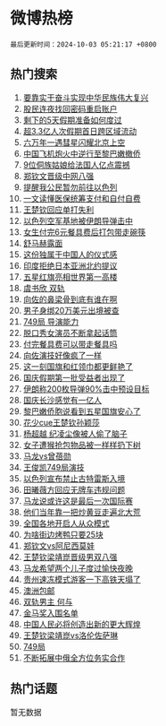 # 微博热榜

`最后更新时间：2024-10-03 05:21:17 +0800`

## 热门搜索

1. [要靠实干奋斗实现中华民族伟大复兴](https://m.weibo.cn/search?containerid=100103type%3D1%26t%3D10%26q%3D%23%E8%A6%81%E9%9D%A0%E5%AE%9E%E5%B9%B2%E5%A5%8B%E6%96%97%E5%AE%9E%E7%8E%B0%E4%B8%AD%E5%8D%8E%E6%B0%91%E6%97%8F%E4%BC%9F%E5%A4%A7%E5%A4%8D%E5%85%B4%23&stream_entry_id=51&isnewpage=1&extparam=seat%3D1%26filter_type%3Drealtimehot%26stream_entry_id%3D51%26c_type%3D51%26pos%3D0%26q%3D%2523%25E8%25A6%2581%25E9%259D%25A0%25E5%25AE%259E%25E5%25B9%25B2%25E5%25A5%258B%25E6%2596%2597%25E5%25AE%259E%25E7%258E%25B0%25E4%25B8%25AD%25E5%258D%258E%25E6%25B0%2591%25E6%2597%258F%25E4%25BC%259F%25E5%25A4%25A7%25E5%25A4%258D%25E5%2585%25B4%2523%26cate%3D10103%26dgr%3D0%26display_time%3D1727904076%26pre_seqid%3D172790407672503886951136)
1. [股民连夜找回密码重启账户](https://m.weibo.cn/search?containerid=100103type%3D1%26t%3D10%26q%3D%23%E8%82%A1%E6%B0%91%E8%BF%9E%E5%A4%9C%E6%89%BE%E5%9B%9E%E5%AF%86%E7%A0%81%E9%87%8D%E5%90%AF%E8%B4%A6%E6%88%B7%23&stream_entry_id=31&isnewpage=1&extparam=seat%3D1%26lcate%3D5001%26stream_entry_id%3D31%26q%3D%2523%25E8%2582%25A1%25E6%25B0%2591%25E8%25BF%259E%25E5%25A4%259C%25E6%2589%25BE%25E5%259B%259E%25E5%25AF%2586%25E7%25A0%2581%25E9%2587%258D%25E5%2590%25AF%25E8%25B4%25A6%25E6%2588%25B7%2523%26pos%3D0%26band_rank%3D1%26filter_type%3Drealtimehot%26flag%3D2%26c_type%3D31%26realpos%3D1%26cate%3D5001%26dgr%3D0%26display_time%3D1727904076%26pre_seqid%3D172790407672503886951136)
1. [剩下的5天假期准备如何度过](https://m.weibo.cn/search?containerid=100103type%3D1%26t%3D10%26q%3D%23%E5%89%A9%E4%B8%8B%E7%9A%845%E5%A4%A9%E5%81%87%E6%9C%9F%E5%87%86%E5%A4%87%E5%A6%82%E4%BD%95%E5%BA%A6%E8%BF%87%23&stream_entry_id=31&isnewpage=1&extparam=seat%3D1%26lcate%3D5001%26stream_entry_id%3D31%26q%3D%2523%25E5%2589%25A9%25E4%25B8%258B%25E7%259A%25845%25E5%25A4%25A9%25E5%2581%2587%25E6%259C%259F%25E5%2587%2586%25E5%25A4%2587%25E5%25A6%2582%25E4%25BD%2595%25E5%25BA%25A6%25E8%25BF%2587%2523%26pos%3D1%26band_rank%3D2%26filter_type%3Drealtimehot%26flag%3D0%26c_type%3D31%26realpos%3D2%26cate%3D5001%26dgr%3D0%26display_time%3D1727904076%26pre_seqid%3D172790407672503886951136)
1. [超3.3亿人次假期首日跨区域流动](https://m.weibo.cn/search?containerid=100103type%3D1%26t%3D10%26q%3D%23%E8%B6%853.3%E4%BA%BF%E4%BA%BA%E6%AC%A1%E5%81%87%E6%9C%9F%E9%A6%96%E6%97%A5%E8%B7%A8%E5%8C%BA%E5%9F%9F%E6%B5%81%E5%8A%A8%23&stream_entry_id=31&isnewpage=1&extparam=seat%3D1%26lcate%3D5001%26stream_entry_id%3D31%26q%3D%2523%25E8%25B6%25853.3%25E4%25BA%25BF%25E4%25BA%25BA%25E6%25AC%25A1%25E5%2581%2587%25E6%259C%259F%25E9%25A6%2596%25E6%2597%25A5%25E8%25B7%25A8%25E5%258C%25BA%25E5%259F%259F%25E6%25B5%2581%25E5%258A%25A8%2523%26pos%3D2%26band_rank%3D3%26filter_type%3Drealtimehot%26flag%3D0%26c_type%3D31%26realpos%3D3%26cate%3D5001%26dgr%3D0%26display_time%3D1727904076%26pre_seqid%3D172790407672503886951136)
1. [六万年一遇彗星闪耀北京上空](https://m.weibo.cn/search?containerid=100103type%3D1%26t%3D10%26q%3D%23%E5%85%AD%E4%B8%87%E5%B9%B4%E4%B8%80%E9%81%87%E5%BD%97%E6%98%9F%E9%97%AA%E8%80%80%E5%8C%97%E4%BA%AC%E4%B8%8A%E7%A9%BA%23&stream_entry_id=31&isnewpage=1&extparam=seat%3D1%26lcate%3D5001%26stream_entry_id%3D31%26q%3D%2523%25E5%2585%25AD%25E4%25B8%2587%25E5%25B9%25B4%25E4%25B8%2580%25E9%2581%2587%25E5%25BD%2597%25E6%2598%259F%25E9%2597%25AA%25E8%2580%2580%25E5%258C%2597%25E4%25BA%25AC%25E4%25B8%258A%25E7%25A9%25BA%2523%26pos%3D3%26band_rank%3D4%26filter_type%3Drealtimehot%26flag%3D2%26c_type%3D31%26realpos%3D4%26cate%3D5001%26dgr%3D0%26display_time%3D1727904076%26pre_seqid%3D172790407672503886951136)
1. [中国飞机炮火中逆行至黎巴嫩撤侨](https://m.weibo.cn/search?containerid=100103type%3D1%26t%3D10%26q%3D%23%E4%B8%AD%E5%9B%BD%E9%A3%9E%E6%9C%BA%E7%82%AE%E7%81%AB%E4%B8%AD%E9%80%86%E8%A1%8C%E8%87%B3%E9%BB%8E%E5%B7%B4%E5%AB%A9%E6%92%A4%E4%BE%A8%23&stream_entry_id=31&isnewpage=1&extparam=seat%3D1%26lcate%3D5001%26stream_entry_id%3D31%26q%3D%2523%25E4%25B8%25AD%25E5%259B%25BD%25E9%25A3%259E%25E6%259C%25BA%25E7%2582%25AE%25E7%2581%25AB%25E4%25B8%25AD%25E9%2580%2586%25E8%25A1%258C%25E8%2587%25B3%25E9%25BB%258E%25E5%25B7%25B4%25E5%25AB%25A9%25E6%2592%25A4%25E4%25BE%25A8%2523%26pos%3D4%26band_rank%3D5%26filter_type%3Drealtimehot%26flag%3D0%26c_type%3D31%26realpos%3D5%26cate%3D5001%26dgr%3D0%26display_time%3D1727904076%26pre_seqid%3D172790407672503886951136)
1. [9位侗族姑娘给法国人亿点震撼](https://m.weibo.cn/search?containerid=100103type%3D1%26t%3D10%26q%3D%239%E4%BD%8D%E4%BE%97%E6%97%8F%E5%A7%91%E5%A8%98%E7%BB%99%E6%B3%95%E5%9B%BD%E4%BA%BA%E4%BA%BF%E7%82%B9%E9%9C%87%E6%92%BC%23&stream_entry_id=31&isnewpage=1&extparam=seat%3D1%26lcate%3D5001%26stream_entry_id%3D31%26q%3D%25239%25E4%25BD%258D%25E4%25BE%2597%25E6%2597%258F%25E5%25A7%2591%25E5%25A8%2598%25E7%25BB%2599%25E6%25B3%2595%25E5%259B%25BD%25E4%25BA%25BA%25E4%25BA%25BF%25E7%2582%25B9%25E9%259C%2587%25E6%2592%25BC%2523%26pos%3D5%26band_rank%3D6%26filter_type%3Drealtimehot%26flag%3D32768%26c_type%3D31%26realpos%3D6%26cate%3D5001%26dgr%3D0%26display_time%3D1727904076%26pre_seqid%3D172790407672503886951136)
1. [郑钦文晋级中网八强](https://m.weibo.cn/search?containerid=100103type%3D1%26t%3D10%26q%3D%23%E9%83%91%E9%92%A6%E6%96%87%E6%99%8B%E7%BA%A7%E4%B8%AD%E7%BD%91%E5%85%AB%E5%BC%BA%23&stream_entry_id=31&isnewpage=1&extparam=seat%3D1%26lcate%3D5001%26stream_entry_id%3D31%26q%3D%2523%25E9%2583%2591%25E9%2592%25A6%25E6%2596%2587%25E6%2599%258B%25E7%25BA%25A7%25E4%25B8%25AD%25E7%25BD%2591%25E5%2585%25AB%25E5%25BC%25BA%2523%26pos%3D6%26band_rank%3D7%26filter_type%3Drealtimehot%26flag%3D0%26c_type%3D31%26realpos%3D7%26cate%3D5001%26dgr%3D0%26display_time%3D1727904076%26pre_seqid%3D172790407672503886951136)
1. [提醒我公民暂勿前往以色列](https://m.weibo.cn/search?containerid=100103type%3D1%26t%3D10%26q%3D%23%E6%8F%90%E9%86%92%E6%88%91%E5%85%AC%E6%B0%91%E6%9A%82%E5%8B%BF%E5%89%8D%E5%BE%80%E4%BB%A5%E8%89%B2%E5%88%97%23&stream_entry_id=31&isnewpage=1&extparam=seat%3D1%26lcate%3D5001%26stream_entry_id%3D31%26q%3D%2523%25E6%258F%2590%25E9%2586%2592%25E6%2588%2591%25E5%2585%25AC%25E6%25B0%2591%25E6%259A%2582%25E5%258B%25BF%25E5%2589%258D%25E5%25BE%2580%25E4%25BB%25A5%25E8%2589%25B2%25E5%2588%2597%2523%26pos%3D7%26band_rank%3D8%26filter_type%3Drealtimehot%26flag%3D0%26c_type%3D31%26realpos%3D8%26cate%3D5001%26dgr%3D0%26display_time%3D1727904076%26pre_seqid%3D172790407672503886951136)
1. [一文读懂医保统筹支付和自付自费](https://m.weibo.cn/search?containerid=100103type%3D1%26t%3D10%26q%3D%23%E4%B8%80%E6%96%87%E8%AF%BB%E6%87%82%E5%8C%BB%E4%BF%9D%E7%BB%9F%E7%AD%B9%E6%94%AF%E4%BB%98%E5%92%8C%E8%87%AA%E4%BB%98%E8%87%AA%E8%B4%B9%23&stream_entry_id=31&isnewpage=1&extparam=seat%3D1%26lcate%3D5001%26stream_entry_id%3D31%26q%3D%2523%25E4%25B8%2580%25E6%2596%2587%25E8%25AF%25BB%25E6%2587%2582%25E5%258C%25BB%25E4%25BF%259D%25E7%25BB%259F%25E7%25AD%25B9%25E6%2594%25AF%25E4%25BB%2598%25E5%2592%258C%25E8%2587%25AA%25E4%25BB%2598%25E8%2587%25AA%25E8%25B4%25B9%2523%26pos%3D8%26band_rank%3D9%26filter_type%3Drealtimehot%26flag%3D0%26c_type%3D31%26realpos%3D9%26cate%3D5001%26dgr%3D0%26display_time%3D1727904076%26pre_seqid%3D172790407672503886951136)
1. [王楚钦回应单打失利](https://m.weibo.cn/search?containerid=100103type%3D1%26t%3D10%26q%3D%23%E7%8E%8B%E6%A5%9A%E9%92%A6%E5%9B%9E%E5%BA%94%E5%8D%95%E6%89%93%E5%A4%B1%E5%88%A9%23&stream_entry_id=31&isnewpage=1&extparam=seat%3D1%26lcate%3D5001%26stream_entry_id%3D31%26q%3D%2523%25E7%258E%258B%25E6%25A5%259A%25E9%2592%25A6%25E5%259B%259E%25E5%25BA%2594%25E5%258D%2595%25E6%2589%2593%25E5%25A4%25B1%25E5%2588%25A9%2523%26pos%3D9%26band_rank%3D10%26filter_type%3Drealtimehot%26flag%3D0%26c_type%3D31%26realpos%3D10%26cate%3D5001%26dgr%3D0%26display_time%3D1727904076%26pre_seqid%3D172790407672503886951136)
1. [以色列空军基地被伊朗导弹击中](https://m.weibo.cn/search?containerid=100103type%3D1%26t%3D10%26q%3D%23%E4%BB%A5%E8%89%B2%E5%88%97%E7%A9%BA%E5%86%9B%E5%9F%BA%E5%9C%B0%E8%A2%AB%E4%BC%8A%E6%9C%97%E5%AF%BC%E5%BC%B9%E5%87%BB%E4%B8%AD%23&stream_entry_id=31&isnewpage=1&extparam=seat%3D1%26lcate%3D5001%26stream_entry_id%3D31%26q%3D%2523%25E4%25BB%25A5%25E8%2589%25B2%25E5%2588%2597%25E7%25A9%25BA%25E5%2586%259B%25E5%259F%25BA%25E5%259C%25B0%25E8%25A2%25AB%25E4%25BC%258A%25E6%259C%2597%25E5%25AF%25BC%25E5%25BC%25B9%25E5%2587%25BB%25E4%25B8%25AD%2523%26pos%3D10%26band_rank%3D11%26filter_type%3Drealtimehot%26flag%3D2%26c_type%3D31%26realpos%3D11%26cate%3D5001%26dgr%3D0%26display_time%3D1727904076%26pre_seqid%3D172790407672503886951136)
1. [女生付完6元餐具费后打包带走碗筷](https://m.weibo.cn/search?containerid=100103type%3D1%26t%3D10%26q%3D%23%E5%A5%B3%E7%94%9F%E4%BB%98%E5%AE%8C6%E5%85%83%E9%A4%90%E5%85%B7%E8%B4%B9%E5%90%8E%E6%89%93%E5%8C%85%E5%B8%A6%E8%B5%B0%E7%A2%97%E7%AD%B7%23&stream_entry_id=31&isnewpage=1&extparam=seat%3D1%26lcate%3D5001%26stream_entry_id%3D31%26q%3D%2523%25E5%25A5%25B3%25E7%2594%259F%25E4%25BB%2598%25E5%25AE%258C6%25E5%2585%2583%25E9%25A4%2590%25E5%2585%25B7%25E8%25B4%25B9%25E5%2590%258E%25E6%2589%2593%25E5%258C%2585%25E5%25B8%25A6%25E8%25B5%25B0%25E7%25A2%2597%25E7%25AD%25B7%2523%26pos%3D11%26band_rank%3D12%26filter_type%3Drealtimehot%26flag%3D2%26c_type%3D31%26realpos%3D12%26cate%3D5001%26dgr%3D0%26display_time%3D1727904076%26pre_seqid%3D172790407672503886951136)
1. [舒马赫露面](https://m.weibo.cn/search?containerid=100103type%3D1%26t%3D10%26q%3D%23%E8%88%92%E9%A9%AC%E8%B5%AB%E9%9C%B2%E9%9D%A2%23&stream_entry_id=31&isnewpage=1&extparam=seat%3D1%26lcate%3D5001%26stream_entry_id%3D31%26q%3D%2523%25E8%2588%2592%25E9%25A9%25AC%25E8%25B5%25AB%25E9%259C%25B2%25E9%259D%25A2%2523%26pos%3D12%26band_rank%3D13%26filter_type%3Drealtimehot%26flag%3D2%26c_type%3D31%26realpos%3D13%26cate%3D5001%26dgr%3D0%26display_time%3D1727904076%26pre_seqid%3D172790407672503886951136)
1. [这份独属于中国人的仪式感](https://m.weibo.cn/search?containerid=100103type%3D1%26t%3D10%26q%3D%23%E8%BF%99%E4%BB%BD%E7%8B%AC%E5%B1%9E%E4%BA%8E%E4%B8%AD%E5%9B%BD%E4%BA%BA%E7%9A%84%E4%BB%AA%E5%BC%8F%E6%84%9F%23&stream_entry_id=31&isnewpage=1&extparam=seat%3D1%26lcate%3D5001%26stream_entry_id%3D31%26q%3D%2523%25E8%25BF%2599%25E4%25BB%25BD%25E7%258B%25AC%25E5%25B1%259E%25E4%25BA%258E%25E4%25B8%25AD%25E5%259B%25BD%25E4%25BA%25BA%25E7%259A%2584%25E4%25BB%25AA%25E5%25BC%258F%25E6%2584%259F%2523%26pos%3D13%26band_rank%3D14%26filter_type%3Drealtimehot%26flag%3D1%26c_type%3D31%26realpos%3D14%26cate%3D5001%26dgr%3D0%26display_time%3D1727904076%26pre_seqid%3D172790407672503886951136)
1. [印度拒绝日本亚洲北约提议](https://m.weibo.cn/search?containerid=100103type%3D1%26t%3D10%26q%3D%23%E5%8D%B0%E5%BA%A6%E6%8B%92%E7%BB%9D%E6%97%A5%E6%9C%AC%E4%BA%9A%E6%B4%B2%E5%8C%97%E7%BA%A6%E6%8F%90%E8%AE%AE%23&stream_entry_id=31&isnewpage=1&extparam=seat%3D1%26lcate%3D5001%26stream_entry_id%3D31%26q%3D%2523%25E5%258D%25B0%25E5%25BA%25A6%25E6%258B%2592%25E7%25BB%259D%25E6%2597%25A5%25E6%259C%25AC%25E4%25BA%259A%25E6%25B4%25B2%25E5%258C%2597%25E7%25BA%25A6%25E6%258F%2590%25E8%25AE%25AE%2523%26pos%3D14%26band_rank%3D15%26filter_type%3Drealtimehot%26flag%3D2%26c_type%3D31%26realpos%3D15%26cate%3D5001%26dgr%3D0%26display_time%3D1727904076%26pre_seqid%3D172790407672503886951136)
1. [五星红旗亮相世界第一高楼](https://m.weibo.cn/search?containerid=100103type%3D1%26t%3D10%26q%3D%23%E4%BA%94%E6%98%9F%E7%BA%A2%E6%97%97%E4%BA%AE%E7%9B%B8%E4%B8%96%E7%95%8C%E7%AC%AC%E4%B8%80%E9%AB%98%E6%A5%BC%23&stream_entry_id=31&isnewpage=1&extparam=seat%3D1%26lcate%3D5001%26stream_entry_id%3D31%26q%3D%2523%25E4%25BA%2594%25E6%2598%259F%25E7%25BA%25A2%25E6%2597%2597%25E4%25BA%25AE%25E7%259B%25B8%25E4%25B8%2596%25E7%2595%258C%25E7%25AC%25AC%25E4%25B8%2580%25E9%25AB%2598%25E6%25A5%25BC%2523%26pos%3D15%26band_rank%3D16%26filter_type%3Drealtimehot%26flag%3D0%26c_type%3D31%26realpos%3D16%26cate%3D5001%26dgr%3D0%26display_time%3D1727904076%26pre_seqid%3D172790407672503886951136)
1. [虞书欣 双轨](https://m.weibo.cn/search?containerid=100103type%3D1%26t%3D10%26q%3D%E8%99%9E%E4%B9%A6%E6%AC%A3+%E5%8F%8C%E8%BD%A8&stream_entry_id=31&isnewpage=1&extparam=seat%3D1%26lcate%3D5001%26stream_entry_id%3D31%26q%3D%25E8%2599%259E%25E4%25B9%25A6%25E6%25AC%25A3%2520%25E5%258F%258C%25E8%25BD%25A8%26pos%3D16%26band_rank%3D17%26filter_type%3Drealtimehot%26flag%3D2%26c_type%3D31%26realpos%3D17%26cate%3D5001%26dgr%3D0%26display_time%3D1727904076%26pre_seqid%3D172790407672503886951136)
1. [向佐的鼻梁骨到底有谁在啊](https://m.weibo.cn/search?containerid=100103type%3D1%26t%3D10%26q%3D%E5%90%91%E4%BD%90%E7%9A%84%E9%BC%BB%E6%A2%81%E9%AA%A8%E5%88%B0%E5%BA%95%E6%9C%89%E8%B0%81%E5%9C%A8%E5%95%8A&stream_entry_id=31&isnewpage=1&extparam=seat%3D1%26lcate%3D5001%26stream_entry_id%3D31%26q%3D%25E5%2590%2591%25E4%25BD%2590%25E7%259A%2584%25E9%25BC%25BB%25E6%25A2%2581%25E9%25AA%25A8%25E5%2588%25B0%25E5%25BA%2595%25E6%259C%2589%25E8%25B0%2581%25E5%259C%25A8%25E5%2595%258A%26pos%3D17%26band_rank%3D18%26filter_type%3Drealtimehot%26flag%3D2%26c_type%3D31%26realpos%3D18%26cate%3D5001%26dgr%3D0%26display_time%3D1727904076%26pre_seqid%3D172790407672503886951136)
1. [男子身绑20万美元出境被查](https://m.weibo.cn/search?containerid=100103type%3D1%26t%3D10%26q%3D%23%E7%94%B7%E5%AD%90%E8%BA%AB%E7%BB%9120%E4%B8%87%E7%BE%8E%E5%85%83%E5%87%BA%E5%A2%83%E8%A2%AB%E6%9F%A5%23&stream_entry_id=31&isnewpage=1&extparam=seat%3D1%26lcate%3D5001%26stream_entry_id%3D31%26q%3D%2523%25E7%2594%25B7%25E5%25AD%2590%25E8%25BA%25AB%25E7%25BB%259120%25E4%25B8%2587%25E7%25BE%258E%25E5%2585%2583%25E5%2587%25BA%25E5%25A2%2583%25E8%25A2%25AB%25E6%259F%25A5%2523%26pos%3D18%26band_rank%3D19%26filter_type%3Drealtimehot%26flag%3D0%26c_type%3D31%26realpos%3D19%26cate%3D5001%26dgr%3D0%26display_time%3D1727904076%26pre_seqid%3D172790407672503886951136)
1. [749局 导演能力](https://m.weibo.cn/search?containerid=100103type%3D1%26t%3D10%26q%3D749%E5%B1%80+%E5%AF%BC%E6%BC%94%E8%83%BD%E5%8A%9B&stream_entry_id=31&isnewpage=1&extparam=seat%3D1%26lcate%3D5001%26stream_entry_id%3D31%26q%3D749%25E5%25B1%2580%2520%25E5%25AF%25BC%25E6%25BC%2594%25E8%2583%25BD%25E5%258A%259B%26pos%3D19%26band_rank%3D20%26filter_type%3Drealtimehot%26flag%3D2%26c_type%3D31%26realpos%3D20%26cate%3D5001%26dgr%3D0%26display_time%3D1727904076%26pre_seqid%3D172790407672503886951136)
1. [脱口秀女演员不断拿起话筒](https://m.weibo.cn/search?containerid=100103type%3D1%26t%3D10%26q%3D%E8%84%B1%E5%8F%A3%E7%A7%80%E5%A5%B3%E6%BC%94%E5%91%98%E4%B8%8D%E6%96%AD%E6%8B%BF%E8%B5%B7%E8%AF%9D%E7%AD%92&stream_entry_id=31&isnewpage=1&extparam=seat%3D1%26lcate%3D5001%26stream_entry_id%3D31%26q%3D%25E8%2584%25B1%25E5%258F%25A3%25E7%25A7%2580%25E5%25A5%25B3%25E6%25BC%2594%25E5%2591%2598%25E4%25B8%258D%25E6%2596%25AD%25E6%258B%25BF%25E8%25B5%25B7%25E8%25AF%259D%25E7%25AD%2592%26pos%3D20%26band_rank%3D21%26filter_type%3Drealtimehot%26flag%3D2%26c_type%3D31%26realpos%3D21%26cate%3D5001%26dgr%3D0%26display_time%3D1727904076%26pre_seqid%3D172790407672503886951136)
1. [付完餐具费可以带走餐具吗](https://m.weibo.cn/search?containerid=100103type%3D1%26t%3D10%26q%3D%23%E4%BB%98%E5%AE%8C%E9%A4%90%E5%85%B7%E8%B4%B9%E5%8F%AF%E4%BB%A5%E5%B8%A6%E8%B5%B0%E9%A4%90%E5%85%B7%E5%90%97%23&stream_entry_id=31&isnewpage=1&extparam=seat%3D1%26lcate%3D5001%26stream_entry_id%3D31%26q%3D%2523%25E4%25BB%2598%25E5%25AE%258C%25E9%25A4%2590%25E5%2585%25B7%25E8%25B4%25B9%25E5%258F%25AF%25E4%25BB%25A5%25E5%25B8%25A6%25E8%25B5%25B0%25E9%25A4%2590%25E5%2585%25B7%25E5%2590%2597%2523%26pos%3D21%26band_rank%3D22%26filter_type%3Drealtimehot%26flag%3D0%26c_type%3D31%26realpos%3D22%26cate%3D5001%26dgr%3D0%26display_time%3D1727904076%26pre_seqid%3D172790407672503886951136)
1. [向佐演技好像疯了一样](https://m.weibo.cn/search?containerid=100103type%3D1%26t%3D10%26q%3D%E5%90%91%E4%BD%90%E6%BC%94%E6%8A%80%E5%A5%BD%E5%83%8F%E7%96%AF%E4%BA%86%E4%B8%80%E6%A0%B7&stream_entry_id=31&isnewpage=1&extparam=seat%3D1%26lcate%3D5001%26stream_entry_id%3D31%26q%3D%25E5%2590%2591%25E4%25BD%2590%25E6%25BC%2594%25E6%258A%2580%25E5%25A5%25BD%25E5%2583%258F%25E7%2596%25AF%25E4%25BA%2586%25E4%25B8%2580%25E6%25A0%25B7%26pos%3D22%26band_rank%3D23%26filter_type%3Drealtimehot%26flag%3D2%26c_type%3D31%26realpos%3D23%26cate%3D5001%26dgr%3D0%26display_time%3D1727904076%26pre_seqid%3D172790407672503886951136)
1. [这一刻国旗和红领巾都更鲜艳了](https://m.weibo.cn/search?containerid=100103type%3D1%26t%3D10%26q%3D%23%E8%BF%99%E4%B8%80%E5%88%BB%E5%9B%BD%E6%97%97%E5%92%8C%E7%BA%A2%E9%A2%86%E5%B7%BE%E9%83%BD%E6%9B%B4%E9%B2%9C%E8%89%B3%E4%BA%86%23&stream_entry_id=31&isnewpage=1&extparam=seat%3D1%26lcate%3D5001%26stream_entry_id%3D31%26q%3D%2523%25E8%25BF%2599%25E4%25B8%2580%25E5%2588%25BB%25E5%259B%25BD%25E6%2597%2597%25E5%2592%258C%25E7%25BA%25A2%25E9%25A2%2586%25E5%25B7%25BE%25E9%2583%25BD%25E6%259B%25B4%25E9%25B2%259C%25E8%2589%25B3%25E4%25BA%2586%2523%26pos%3D23%26band_rank%3D24%26filter_type%3Drealtimehot%26flag%3D1%26c_type%3D31%26realpos%3D24%26cate%3D5001%26dgr%3D0%26display_time%3D1727904076%26pre_seqid%3D172790407672503886951136)
1. [国庆假期第一批受益者出现了](https://m.weibo.cn/search?containerid=100103type%3D1%26t%3D10%26q%3D%23%E5%9B%BD%E5%BA%86%E5%81%87%E6%9C%9F%E7%AC%AC%E4%B8%80%E6%89%B9%E5%8F%97%E7%9B%8A%E8%80%85%E5%87%BA%E7%8E%B0%E4%BA%86%23&stream_entry_id=31&isnewpage=1&extparam=seat%3D1%26lcate%3D5001%26stream_entry_id%3D31%26q%3D%2523%25E5%259B%25BD%25E5%25BA%2586%25E5%2581%2587%25E6%259C%259F%25E7%25AC%25AC%25E4%25B8%2580%25E6%2589%25B9%25E5%258F%2597%25E7%259B%258A%25E8%2580%2585%25E5%2587%25BA%25E7%258E%25B0%25E4%25BA%2586%2523%26pos%3D24%26band_rank%3D25%26filter_type%3Drealtimehot%26flag%3D0%26c_type%3D31%26realpos%3D25%26cate%3D5001%26dgr%3D0%26display_time%3D1727904076%26pre_seqid%3D172790407672503886951136)
1. [伊朗称200枚导弹90%击中预设目标](https://m.weibo.cn/search?containerid=100103type%3D1%26t%3D10%26q%3D%23%E4%BC%8A%E6%9C%97%E7%A7%B0200%E6%9E%9A%E5%AF%BC%E5%BC%B990%25%E5%87%BB%E4%B8%AD%E9%A2%84%E8%AE%BE%E7%9B%AE%E6%A0%87%23&stream_entry_id=31&isnewpage=1&extparam=seat%3D1%26lcate%3D5001%26stream_entry_id%3D31%26q%3D%2523%25E4%25BC%258A%25E6%259C%2597%25E7%25A7%25B0200%25E6%259E%259A%25E5%25AF%25BC%25E5%25BC%25B990%2525%25E5%2587%25BB%25E4%25B8%25AD%25E9%25A2%2584%25E8%25AE%25BE%25E7%259B%25AE%25E6%25A0%2587%2523%26pos%3D25%26band_rank%3D26%26filter_type%3Drealtimehot%26flag%3D0%26c_type%3D31%26realpos%3D26%26cate%3D5001%26dgr%3D0%26display_time%3D1727904076%26pre_seqid%3D172790407672503886951136)
1. [国庆长沙感觉有一亿人](https://m.weibo.cn/search?containerid=100103type%3D1%26t%3D10%26q%3D%23%E5%9B%BD%E5%BA%86%E9%95%BF%E6%B2%99%E6%84%9F%E8%A7%89%E6%9C%89%E4%B8%80%E4%BA%BF%E4%BA%BA%23&stream_entry_id=31&isnewpage=1&extparam=seat%3D1%26lcate%3D5001%26stream_entry_id%3D31%26q%3D%2523%25E5%259B%25BD%25E5%25BA%2586%25E9%2595%25BF%25E6%25B2%2599%25E6%2584%259F%25E8%25A7%2589%25E6%259C%2589%25E4%25B8%2580%25E4%25BA%25BF%25E4%25BA%25BA%2523%26pos%3D26%26band_rank%3D27%26filter_type%3Drealtimehot%26flag%3D0%26c_type%3D31%26realpos%3D27%26cate%3D5001%26dgr%3D0%26display_time%3D1727904076%26pre_seqid%3D172790407672503886951136)
1. [黎巴嫩侨胞说看到五星国旗安心了](https://m.weibo.cn/search?containerid=100103type%3D1%26t%3D10%26q%3D%23%E9%BB%8E%E5%B7%B4%E5%AB%A9%E4%BE%A8%E8%83%9E%E8%AF%B4%E7%9C%8B%E5%88%B0%E4%BA%94%E6%98%9F%E5%9B%BD%E6%97%97%E5%AE%89%E5%BF%83%E4%BA%86%23&stream_entry_id=31&isnewpage=1&extparam=seat%3D1%26lcate%3D5001%26stream_entry_id%3D31%26q%3D%2523%25E9%25BB%258E%25E5%25B7%25B4%25E5%25AB%25A9%25E4%25BE%25A8%25E8%2583%259E%25E8%25AF%25B4%25E7%259C%258B%25E5%2588%25B0%25E4%25BA%2594%25E6%2598%259F%25E5%259B%25BD%25E6%2597%2597%25E5%25AE%2589%25E5%25BF%2583%25E4%25BA%2586%2523%26pos%3D27%26band_rank%3D28%26filter_type%3Drealtimehot%26flag%3D0%26c_type%3D31%26realpos%3D28%26cate%3D5001%26dgr%3D0%26display_time%3D1727904076%26pre_seqid%3D172790407672503886951136)
1. [花少cue王楚钦孙颖莎](https://m.weibo.cn/search?containerid=100103type%3D1%26t%3D10%26q%3D%E8%8A%B1%E5%B0%91cue%E7%8E%8B%E6%A5%9A%E9%92%A6%E5%AD%99%E9%A2%96%E8%8E%8E&stream_entry_id=31&isnewpage=1&extparam=seat%3D1%26lcate%3D5001%26stream_entry_id%3D31%26q%3D%25E8%258A%25B1%25E5%25B0%2591cue%25E7%258E%258B%25E6%25A5%259A%25E9%2592%25A6%25E5%25AD%2599%25E9%25A2%2596%25E8%258E%258E%26pos%3D28%26band_rank%3D29%26filter_type%3Drealtimehot%26flag%3D0%26c_type%3D31%26realpos%3D29%26cate%3D5001%26dgr%3D0%26display_time%3D1727904076%26pre_seqid%3D172790407672503886951136)
1. [杨超越 纪凌尘像被人偷了脑子](https://m.weibo.cn/search?containerid=100103type%3D1%26t%3D10%26q%3D%E6%9D%A8%E8%B6%85%E8%B6%8A+%E7%BA%AA%E5%87%8C%E5%B0%98%E5%83%8F%E8%A2%AB%E4%BA%BA%E5%81%B7%E4%BA%86%E8%84%91%E5%AD%90&stream_entry_id=31&isnewpage=1&extparam=seat%3D1%26lcate%3D5001%26stream_entry_id%3D31%26q%3D%25E6%259D%25A8%25E8%25B6%2585%25E8%25B6%258A%2520%25E7%25BA%25AA%25E5%2587%258C%25E5%25B0%2598%25E5%2583%258F%25E8%25A2%25AB%25E4%25BA%25BA%25E5%2581%25B7%25E4%25BA%2586%25E8%2584%2591%25E5%25AD%2590%26pos%3D29%26band_rank%3D30%26filter_type%3Drealtimehot%26flag%3D0%26c_type%3D31%26realpos%3D30%26cate%3D5001%26dgr%3D0%26display_time%3D1727904076%26pre_seqid%3D172790407672503886951136)
1. [女子遭猴抢包物品被一样样扔下树](https://m.weibo.cn/search?containerid=100103type%3D1%26t%3D10%26q%3D%23%E5%A5%B3%E5%AD%90%E9%81%AD%E7%8C%B4%E6%8A%A2%E5%8C%85%E7%89%A9%E5%93%81%E8%A2%AB%E4%B8%80%E6%A0%B7%E6%A0%B7%E6%89%94%E4%B8%8B%E6%A0%91%23&stream_entry_id=31&isnewpage=1&extparam=seat%3D1%26lcate%3D5001%26stream_entry_id%3D31%26q%3D%2523%25E5%25A5%25B3%25E5%25AD%2590%25E9%2581%25AD%25E7%258C%25B4%25E6%258A%25A2%25E5%258C%2585%25E7%2589%25A9%25E5%2593%2581%25E8%25A2%25AB%25E4%25B8%2580%25E6%25A0%25B7%25E6%25A0%25B7%25E6%2589%2594%25E4%25B8%258B%25E6%25A0%2591%2523%26pos%3D30%26band_rank%3D31%26filter_type%3Drealtimehot%26flag%3D0%26c_type%3D31%26realpos%3D31%26cate%3D5001%26dgr%3D0%26display_time%3D1727904076%26pre_seqid%3D172790407672503886951136)
1. [马龙vs曾蓓勋](https://m.weibo.cn/search?containerid=100103type%3D1%26t%3D10%26q%3D%23%E9%A9%AC%E9%BE%99vs%E6%9B%BE%E8%93%93%E5%8B%8B%23&stream_entry_id=31&isnewpage=1&extparam=seat%3D1%26lcate%3D5001%26stream_entry_id%3D31%26q%3D%2523%25E9%25A9%25AC%25E9%25BE%2599vs%25E6%259B%25BE%25E8%2593%2593%25E5%258B%258B%2523%26pos%3D31%26band_rank%3D32%26filter_type%3Drealtimehot%26flag%3D0%26c_type%3D31%26realpos%3D32%26cate%3D5001%26dgr%3D0%26display_time%3D1727904076%26pre_seqid%3D172790407672503886951136)
1. [王俊凯749局演技](https://m.weibo.cn/search?containerid=100103type%3D1%26t%3D10%26q%3D%23%E7%8E%8B%E4%BF%8A%E5%87%AF749%E5%B1%80%E6%BC%94%E6%8A%80%23&stream_entry_id=31&isnewpage=1&extparam=seat%3D1%26lcate%3D5001%26stream_entry_id%3D31%26q%3D%2523%25E7%258E%258B%25E4%25BF%258A%25E5%2587%25AF749%25E5%25B1%2580%25E6%25BC%2594%25E6%258A%2580%2523%26pos%3D32%26band_rank%3D33%26filter_type%3Drealtimehot%26flag%3D0%26c_type%3D31%26realpos%3D33%26cate%3D5001%26dgr%3D0%26display_time%3D1727904076%26pre_seqid%3D172790407672503886951136)
1. [以色列宣布禁止古特雷斯入境](https://m.weibo.cn/search?containerid=100103type%3D1%26t%3D10%26q%3D%23%E4%BB%A5%E8%89%B2%E5%88%97%E5%AE%A3%E5%B8%83%E7%A6%81%E6%AD%A2%E5%8F%A4%E7%89%B9%E9%9B%B7%E6%96%AF%E5%85%A5%E5%A2%83%23&stream_entry_id=31&isnewpage=1&extparam=seat%3D1%26lcate%3D5001%26stream_entry_id%3D31%26q%3D%2523%25E4%25BB%25A5%25E8%2589%25B2%25E5%2588%2597%25E5%25AE%25A3%25E5%25B8%2583%25E7%25A6%2581%25E6%25AD%25A2%25E5%258F%25A4%25E7%2589%25B9%25E9%259B%25B7%25E6%2596%25AF%25E5%2585%25A5%25E5%25A2%2583%2523%26pos%3D33%26band_rank%3D34%26filter_type%3Drealtimehot%26flag%3D0%26c_type%3D31%26realpos%3D34%26cate%3D5001%26dgr%3D0%26display_time%3D1727904076%26pre_seqid%3D172790407672503886951136)
1. [田曦薇方回应无牌车违规问题](https://m.weibo.cn/search?containerid=100103type%3D1%26t%3D10%26q%3D%23%E7%94%B0%E6%9B%A6%E8%96%87%E6%96%B9%E5%9B%9E%E5%BA%94%E6%97%A0%E7%89%8C%E8%BD%A6%E8%BF%9D%E8%A7%84%E9%97%AE%E9%A2%98%23&stream_entry_id=31&isnewpage=1&extparam=seat%3D1%26lcate%3D5001%26stream_entry_id%3D31%26q%3D%2523%25E7%2594%25B0%25E6%259B%25A6%25E8%2596%2587%25E6%2596%25B9%25E5%259B%259E%25E5%25BA%2594%25E6%2597%25A0%25E7%2589%258C%25E8%25BD%25A6%25E8%25BF%259D%25E8%25A7%2584%25E9%2597%25AE%25E9%25A2%2598%2523%26pos%3D34%26band_rank%3D35%26filter_type%3Drealtimehot%26flag%3D0%26c_type%3D31%26realpos%3D35%26cate%3D5001%26dgr%3D0%26display_time%3D1727904076%26pre_seqid%3D172790407672503886951136)
1. [马龙说或许这是最后一次国际赛](https://m.weibo.cn/search?containerid=100103type%3D1%26t%3D10%26q%3D%23%E9%A9%AC%E9%BE%99%E8%AF%B4%E6%88%96%E8%AE%B8%E8%BF%99%E6%98%AF%E6%9C%80%E5%90%8E%E4%B8%80%E6%AC%A1%E5%9B%BD%E9%99%85%E8%B5%9B%23&stream_entry_id=31&isnewpage=1&extparam=seat%3D1%26lcate%3D5001%26stream_entry_id%3D31%26q%3D%2523%25E9%25A9%25AC%25E9%25BE%2599%25E8%25AF%25B4%25E6%2588%2596%25E8%25AE%25B8%25E8%25BF%2599%25E6%2598%25AF%25E6%259C%2580%25E5%2590%258E%25E4%25B8%2580%25E6%25AC%25A1%25E5%259B%25BD%25E9%2599%2585%25E8%25B5%259B%2523%26pos%3D35%26band_rank%3D36%26filter_type%3Drealtimehot%26flag%3D0%26c_type%3D31%26realpos%3D36%26cate%3D5001%26dgr%3D0%26display_time%3D1727904076%26pre_seqid%3D172790407672503886951136)
1. [他们当年靠一把炒黄豆走遍北大荒](https://m.weibo.cn/search?containerid=100103type%3D1%26t%3D10%26q%3D%23%E4%BB%96%E4%BB%AC%E5%BD%93%E5%B9%B4%E9%9D%A0%E4%B8%80%E6%8A%8A%E7%82%92%E9%BB%84%E8%B1%86%E8%B5%B0%E9%81%8D%E5%8C%97%E5%A4%A7%E8%8D%92%23&stream_entry_id=31&isnewpage=1&extparam=seat%3D1%26lcate%3D5001%26stream_entry_id%3D31%26q%3D%2523%25E4%25BB%2596%25E4%25BB%25AC%25E5%25BD%2593%25E5%25B9%25B4%25E9%259D%25A0%25E4%25B8%2580%25E6%258A%258A%25E7%2582%2592%25E9%25BB%2584%25E8%25B1%2586%25E8%25B5%25B0%25E9%2581%258D%25E5%258C%2597%25E5%25A4%25A7%25E8%258D%2592%2523%26pos%3D36%26band_rank%3D37%26filter_type%3Drealtimehot%26flag%3D0%26c_type%3D31%26realpos%3D37%26cate%3D5001%26dgr%3D0%26display_time%3D1727904076%26pre_seqid%3D172790407672503886951136)
1. [全国各地开启人从众模式](https://m.weibo.cn/search?containerid=100103type%3D1%26t%3D10%26q%3D%23%E5%85%A8%E5%9B%BD%E5%90%84%E5%9C%B0%E5%BC%80%E5%90%AF%E4%BA%BA%E4%BB%8E%E4%BC%97%E6%A8%A1%E5%BC%8F%23&stream_entry_id=31&isnewpage=1&extparam=seat%3D1%26lcate%3D5001%26stream_entry_id%3D31%26q%3D%2523%25E5%2585%25A8%25E5%259B%25BD%25E5%2590%2584%25E5%259C%25B0%25E5%25BC%2580%25E5%2590%25AF%25E4%25BA%25BA%25E4%25BB%258E%25E4%25BC%2597%25E6%25A8%25A1%25E5%25BC%258F%2523%26pos%3D37%26band_rank%3D38%26filter_type%3Drealtimehot%26flag%3D0%26c_type%3D31%26realpos%3D38%26cate%3D5001%26dgr%3D0%26display_time%3D1727904076%26pre_seqid%3D172790407672503886951136)
1. [为啥街边烤鸭只要25块](https://m.weibo.cn/search?containerid=100103type%3D1%26t%3D10%26q%3D%23%E4%B8%BA%E5%95%A5%E8%A1%97%E8%BE%B9%E7%83%A4%E9%B8%AD%E5%8F%AA%E8%A6%8125%E5%9D%97%23&stream_entry_id=31&isnewpage=1&extparam=seat%3D1%26lcate%3D5001%26stream_entry_id%3D31%26q%3D%2523%25E4%25B8%25BA%25E5%2595%25A5%25E8%25A1%2597%25E8%25BE%25B9%25E7%2583%25A4%25E9%25B8%25AD%25E5%258F%25AA%25E8%25A6%258125%25E5%259D%2597%2523%26pos%3D38%26band_rank%3D39%26filter_type%3Drealtimehot%26flag%3D0%26c_type%3D31%26realpos%3D39%26cate%3D5001%26dgr%3D0%26display_time%3D1727904076%26pre_seqid%3D172790407672503886951136)
1. [郑钦文vs阿尼西莫娃](https://m.weibo.cn/search?containerid=100103type%3D1%26t%3D10%26q%3D%23%E9%83%91%E9%92%A6%E6%96%87vs%E9%98%BF%E5%B0%BC%E8%A5%BF%E8%8E%AB%E5%A8%83%23&stream_entry_id=31&isnewpage=1&extparam=seat%3D1%26lcate%3D5001%26stream_entry_id%3D31%26q%3D%2523%25E9%2583%2591%25E9%2592%25A6%25E6%2596%2587vs%25E9%2598%25BF%25E5%25B0%25BC%25E8%25A5%25BF%25E8%258E%25AB%25E5%25A8%2583%2523%26pos%3D39%26band_rank%3D40%26filter_type%3Drealtimehot%26flag%3D0%26c_type%3D31%26realpos%3D40%26cate%3D5001%26dgr%3D0%26display_time%3D1727904076%26pre_seqid%3D172790407672503886951136)
1. [王楚钦梁靖崑晋级男双八强](https://m.weibo.cn/search?containerid=100103type%3D1%26t%3D10%26q%3D%23%E7%8E%8B%E6%A5%9A%E9%92%A6%E6%A2%81%E9%9D%96%E5%B4%91%E6%99%8B%E7%BA%A7%E7%94%B7%E5%8F%8C%E5%85%AB%E5%BC%BA%23&stream_entry_id=31&isnewpage=1&extparam=seat%3D1%26lcate%3D5001%26stream_entry_id%3D31%26q%3D%2523%25E7%258E%258B%25E6%25A5%259A%25E9%2592%25A6%25E6%25A2%2581%25E9%259D%2596%25E5%25B4%2591%25E6%2599%258B%25E7%25BA%25A7%25E7%2594%25B7%25E5%258F%258C%25E5%2585%25AB%25E5%25BC%25BA%2523%26pos%3D40%26band_rank%3D41%26filter_type%3Drealtimehot%26flag%3D0%26c_type%3D31%26realpos%3D41%26cate%3D5001%26dgr%3D0%26display_time%3D1727904076%26pre_seqid%3D172790407672503886951136)
1. [马龙希望两个儿子度过愉快夜晚](https://m.weibo.cn/search?containerid=100103type%3D1%26t%3D10%26q%3D%23%E9%A9%AC%E9%BE%99%E5%B8%8C%E6%9C%9B%E4%B8%A4%E4%B8%AA%E5%84%BF%E5%AD%90%E5%BA%A6%E8%BF%87%E6%84%89%E5%BF%AB%E5%A4%9C%E6%99%9A%23&stream_entry_id=31&isnewpage=1&extparam=seat%3D1%26lcate%3D5001%26stream_entry_id%3D31%26q%3D%2523%25E9%25A9%25AC%25E9%25BE%2599%25E5%25B8%258C%25E6%259C%259B%25E4%25B8%25A4%25E4%25B8%25AA%25E5%2584%25BF%25E5%25AD%2590%25E5%25BA%25A6%25E8%25BF%2587%25E6%2584%2589%25E5%25BF%25AB%25E5%25A4%259C%25E6%2599%259A%2523%26pos%3D41%26band_rank%3D42%26filter_type%3Drealtimehot%26flag%3D0%26c_type%3D31%26realpos%3D42%26cate%3D5001%26dgr%3D0%26display_time%3D1727904076%26pre_seqid%3D172790407672503886951136)
1. [贵州速冻模式游客一下高铁天塌了](https://m.weibo.cn/search?containerid=100103type%3D1%26t%3D10%26q%3D%23%E8%B4%B5%E5%B7%9E%E9%80%9F%E5%86%BB%E6%A8%A1%E5%BC%8F%E6%B8%B8%E5%AE%A2%E4%B8%80%E4%B8%8B%E9%AB%98%E9%93%81%E5%A4%A9%E5%A1%8C%E4%BA%86%23&stream_entry_id=31&isnewpage=1&extparam=seat%3D1%26lcate%3D5001%26stream_entry_id%3D31%26q%3D%2523%25E8%25B4%25B5%25E5%25B7%259E%25E9%2580%259F%25E5%2586%25BB%25E6%25A8%25A1%25E5%25BC%258F%25E6%25B8%25B8%25E5%25AE%25A2%25E4%25B8%2580%25E4%25B8%258B%25E9%25AB%2598%25E9%2593%2581%25E5%25A4%25A9%25E5%25A1%258C%25E4%25BA%2586%2523%26pos%3D42%26band_rank%3D43%26filter_type%3Drealtimehot%26flag%3D0%26c_type%3D31%26realpos%3D43%26cate%3D5001%26dgr%3D0%26display_time%3D1727904076%26pre_seqid%3D172790407672503886951136)
1. [澳洲包邮](https://m.weibo.cn/search?containerid=100103type%3D1%26t%3D10%26q%3D%E6%BE%B3%E6%B4%B2%E5%8C%85%E9%82%AE&stream_entry_id=31&isnewpage=1&extparam=seat%3D1%26lcate%3D5001%26stream_entry_id%3D31%26q%3D%25E6%25BE%25B3%25E6%25B4%25B2%25E5%258C%2585%25E9%2582%25AE%26pos%3D43%26band_rank%3D44%26filter_type%3Drealtimehot%26flag%3D0%26c_type%3D31%26realpos%3D44%26cate%3D5001%26dgr%3D0%26display_time%3D1727904076%26pre_seqid%3D172790407672503886951136)
1. [双轨男主 何与](https://m.weibo.cn/search?containerid=100103type%3D1%26t%3D10%26q%3D%E5%8F%8C%E8%BD%A8%E7%94%B7%E4%B8%BB+%E4%BD%95%E4%B8%8E&stream_entry_id=31&isnewpage=1&extparam=seat%3D1%26lcate%3D5001%26stream_entry_id%3D31%26q%3D%25E5%258F%258C%25E8%25BD%25A8%25E7%2594%25B7%25E4%25B8%25BB%2520%25E4%25BD%2595%25E4%25B8%258E%26pos%3D44%26band_rank%3D45%26filter_type%3Drealtimehot%26flag%3D0%26c_type%3D31%26realpos%3D45%26cate%3D5001%26dgr%3D0%26display_time%3D1727904076%26pre_seqid%3D172790407672503886951136)
1. [金马奖入围名单](https://m.weibo.cn/search?containerid=100103type%3D1%26t%3D10%26q%3D%E9%87%91%E9%A9%AC%E5%A5%96%E5%85%A5%E5%9B%B4%E5%90%8D%E5%8D%95&stream_entry_id=31&isnewpage=1&extparam=seat%3D1%26lcate%3D5001%26stream_entry_id%3D31%26q%3D%25E9%2587%2591%25E9%25A9%25AC%25E5%25A5%2596%25E5%2585%25A5%25E5%259B%25B4%25E5%2590%258D%25E5%258D%2595%26pos%3D45%26band_rank%3D46%26filter_type%3Drealtimehot%26flag%3D0%26c_type%3D31%26realpos%3D46%26cate%3D5001%26dgr%3D0%26display_time%3D1727904076%26pre_seqid%3D172790407672503886951136)
1. [中国人民必将创造出新的更大辉煌](https://m.weibo.cn/search?containerid=100103type%3D1%26t%3D10%26q%3D%23%E4%B8%AD%E5%9B%BD%E4%BA%BA%E6%B0%91%E5%BF%85%E5%B0%86%E5%88%9B%E9%80%A0%E5%87%BA%E6%96%B0%E7%9A%84%E6%9B%B4%E5%A4%A7%E8%BE%89%E7%85%8C%23&stream_entry_id=31&isnewpage=1&extparam=seat%3D1%26lcate%3D5001%26stream_entry_id%3D31%26q%3D%2523%25E4%25B8%25AD%25E5%259B%25BD%25E4%25BA%25BA%25E6%25B0%2591%25E5%25BF%2585%25E5%25B0%2586%25E5%2588%259B%25E9%2580%25A0%25E5%2587%25BA%25E6%2596%25B0%25E7%259A%2584%25E6%259B%25B4%25E5%25A4%25A7%25E8%25BE%2589%25E7%2585%258C%2523%26pos%3D46%26band_rank%3D47%26filter_type%3Drealtimehot%26flag%3D0%26c_type%3D31%26realpos%3D47%26cate%3D5001%26dgr%3D0%26display_time%3D1727904076%26pre_seqid%3D172790407672503886951136)
1. [王楚钦梁靖崑vs洛伦佐萨琳](https://m.weibo.cn/search?containerid=100103type%3D1%26t%3D10%26q%3D%23%E7%8E%8B%E6%A5%9A%E9%92%A6%E6%A2%81%E9%9D%96%E5%B4%91vs%E6%B4%9B%E4%BC%A6%E4%BD%90%E8%90%A8%E7%90%B3%23&stream_entry_id=31&isnewpage=1&extparam=seat%3D1%26lcate%3D5001%26stream_entry_id%3D31%26q%3D%2523%25E7%258E%258B%25E6%25A5%259A%25E9%2592%25A6%25E6%25A2%2581%25E9%259D%2596%25E5%25B4%2591vs%25E6%25B4%259B%25E4%25BC%25A6%25E4%25BD%2590%25E8%2590%25A8%25E7%2590%25B3%2523%26pos%3D47%26band_rank%3D48%26filter_type%3Drealtimehot%26flag%3D0%26c_type%3D31%26realpos%3D48%26cate%3D5001%26dgr%3D0%26display_time%3D1727904076%26pre_seqid%3D172790407672503886951136)
1. [749局](https://m.weibo.cn/search?containerid=100103type%3D1%26t%3D10%26q%3D749%E5%B1%80&stream_entry_id=31&isnewpage=1&extparam=seat%3D1%26lcate%3D5001%26stream_entry_id%3D31%26q%3D749%25E5%25B1%2580%26pos%3D48%26band_rank%3D49%26filter_type%3Drealtimehot%26flag%3D0%26c_type%3D31%26realpos%3D49%26cate%3D5001%26dgr%3D0%26display_time%3D1727904076%26pre_seqid%3D172790407672503886951136)
1. [不断拓展中俄全方位务实合作](https://m.weibo.cn/search?containerid=100103type%3D1%26t%3D10%26q%3D%23%E4%B8%8D%E6%96%AD%E6%8B%93%E5%B1%95%E4%B8%AD%E4%BF%84%E5%85%A8%E6%96%B9%E4%BD%8D%E5%8A%A1%E5%AE%9E%E5%90%88%E4%BD%9C%23&stream_entry_id=31&isnewpage=1&extparam=seat%3D1%26lcate%3D5001%26stream_entry_id%3D31%26q%3D%2523%25E4%25B8%258D%25E6%2596%25AD%25E6%258B%2593%25E5%25B1%2595%25E4%25B8%25AD%25E4%25BF%2584%25E5%2585%25A8%25E6%2596%25B9%25E4%25BD%258D%25E5%258A%25A1%25E5%25AE%259E%25E5%2590%2588%25E4%25BD%259C%2523%26pos%3D49%26band_rank%3D50%26filter_type%3Drealtimehot%26flag%3D0%26c_type%3D31%26realpos%3D50%26cate%3D5001%26dgr%3D0%26display_time%3D1727904076%26pre_seqid%3D172790407672503886951136)

## 热门话题

暂无数据
